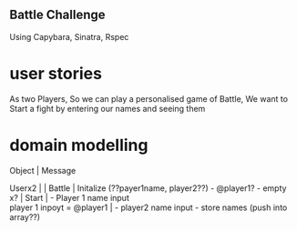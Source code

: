 
## Battle Challenge ##

Using Capybara, Sinatra, Rspec

# user stories #

As two Players,
So we can play a personalised game of Battle,
We want to Start a fight by entering our names and seeing them

# domain modelling #

Object    | Message 

Userx2    | 
          | 
Battle    | Initalize (??payer1name, player2??)
                  - @player1?
                  - empty x? 
          | Start
          |       - Player 1 name input   
                    player 1 inpoyt = @player1
          |       - player2 name input 
                  - store names (push into array??)